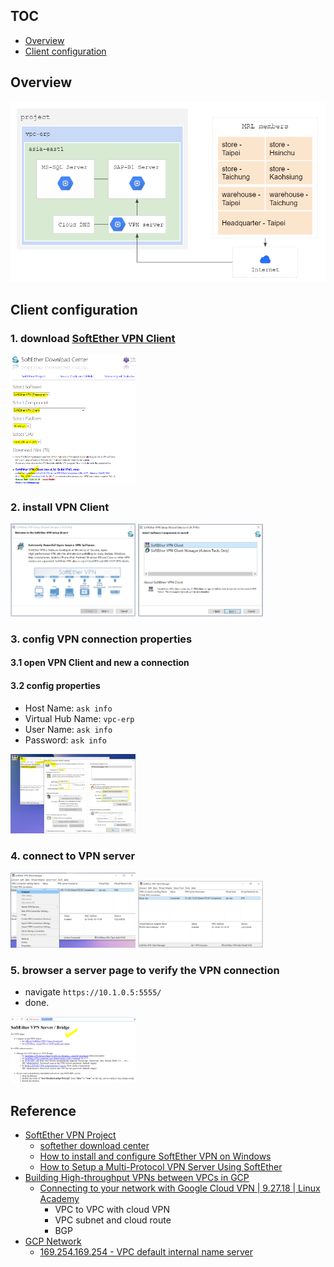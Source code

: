 ## TOC
* [Overview](#overview)
* [Client configuration](#client-configuration)


## Overview

![](https://github.com/MRLIVING/vpn/blob/master/doc/img/mrl_network_overview.PNG?raw=true)


## Client configuration
### 1. download [SoftEther VPN Client](http://www.softether-download.com/en.aspx?product=softether)
<img src="https://github.com/MRLIVING/vpn/blob/master/doc/img/se_vpn_client_download.PNG" width="200" />

### 2. install VPN Client
<img src="https://github.com/MRLIVING/vpn/blob/master/doc/img/se_vpn_client_install1.PNG" width="200" />
<img src="https://github.com/MRLIVING/vpn/blob/master/doc/img/se_vpn_client_install2.PNG" width="200" />


### 3. config VPN connection properties  
#### 3.1 open VPN Client and new a connection
#### 3.2 config properties
* Host Name: `ask info`
* Virtual Hub Name: `vpc-erp`
* User Name: `ask info`
* Password: `ask info`

<img src="https://github.com/MRLIVING/vpn/blob/master/doc/img/se_client_new_conn.PNG" width="200" />

### 4. connect to VPN server
<img src="https://github.com/MRLIVING/vpn/blob/master/doc/img/se_vpn_client_connect.PNG" width="200" />
<img src="https://github.com/MRLIVING/vpn/blob/master/doc/img/se_vpn_client_connect_ok.PNG" width="200" />

### 5. browser a server page to verify the VPN connection 
   * navigate `https://10.1.0.5:5555/` 
   * done.
   
<img src="https://github.com/MRLIVING/vpn/blob/master/doc/img/se_vpn_server_page.PNG" width="200" />




## Reference
* [SoftEther VPN Project](https://www.softether.org/)
  * [softether download center](http://www.softether-download.com/en.aspx?product=softether)
  * [How to install and configure SoftEther VPN on Windows](https://proprivacy.com/open-source/guides/install-configure-softether-vpn-device)
  * [How to Setup a Multi-Protocol VPN Server Using SoftEther](https://www.digitalocean.com/community/tutorials/how-to-setup-a-multi-protocol-vpn-server-using-softether)
* [Building High-throughput VPNs between VPCs in GCP](https://cloud.google.com/solutions/building-high-throughput-vpns#top_of_page)
  * [Connecting to your network with Google Cloud VPN | 9.27.18 | Linux Academy](https://www.youtube.com/watch?v=Uhws3bXR7sc)
    * VPC to VPC with cloud VPN
    * VPC subnet and cloud route
    * BGP
* [GCP Network](https://www.youtube.com/playlist?list=PLIivdWyY5sqJ0oXcnZYqOnuNRsLF9H48u)
  * [169.254.169.254 - VPC default internal name server](https://cloud.google.com/dns/docs/overview#vpc-name-resolution-order)
